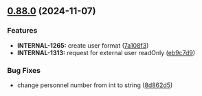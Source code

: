 ## [0.88.0](https://github.com/taskany-inc/crew/compare/v0.87.0...v0.88.0) (2024-11-07)


### Features

* **INTERNAL-1265:** create user format ([7a108f3](https://github.com/taskany-inc/crew/commit/7a108f328f9054bb42c5446feec2858f78bb7fc0))
* **INTERNAL-1313:** request for external user readOnly ([eb9c7d9](https://github.com/taskany-inc/crew/commit/eb9c7d9ce16dcf20af2e39633a2a266f133f1e1a))


### Bug Fixes

* change personnel number from int to string ([8d862d5](https://github.com/taskany-inc/crew/commit/8d862d5e6b182012aa49edf1e20606ad13528b79))

